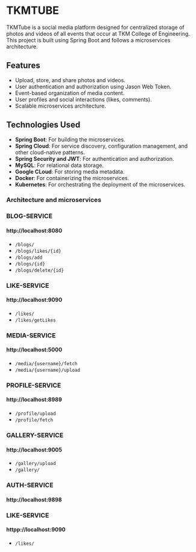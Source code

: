 # TKMTUBE

 TKMTube is a social media platform designed for centralized storage of photos and videos of all events that occur at TKM College of Engineering. This project is built using Spring Boot and follows a microservices architecture.

## Features

- Upload, store, and share photos and videos.
- User authentication and authorization using Jason Web Token.
- Event-based organization of media content.
- User profiles and social interactions (likes, comments).
- Scalable microservices architecture.


## Technologies Used

- **Spring Boot**: For building the microservices.
- **Spring Cloud**: For service discovery, configuration management, and other cloud-native patterns.
- **Spring Security and JWT**: For authentication and authorization.
- **MySQL**: For relational data storage.
- **Google CLoud**: For storing media metadata.
- **Docker**: For containerizing the microservices.
- **Kubernetes**: For orchestrating the deployment of the microservices.



### Architecture and microservices 

### BLOG-SERVICE 
#### http://localhost:8080 
- `/blogs/`
- `/blogs/likes/{id}`
- `/blogs/add `
- `/blogs/{id}`
- `/blogs/delete/{id}`

### LIKE-SERVICE 
#### http://localhost:9090 
- `/likes/`
- `/likes/getLikes` 

### MEDIA-SERVICE 
#### http://localhost:5000 
- `/media/{username}/fetch`
- `/media/{username}/upload`


### PROFILE-SERVICE 
#### http://localhost:8989 
- `/profile/upload`
- `/profile/fetch`


### GALLERY-SERVICE 
#### http://localhost:9005 
- `/gallery/upload`
- `/gallery/`

### AUTH-SERVICE
#### http://localhost:9898

### LIKE-SERVICE
#### httpp://localhost:9090
- `/likes/`
